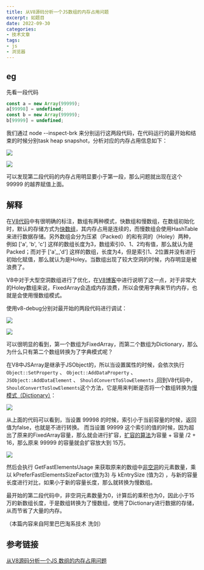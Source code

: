 ```yaml
---
title: 从V8源码分析一个JS数组的内存占用问题
excerpt: 如题目
date: 2022-09-30
categories:
- 技术文章
tags:
- js
- 浏览器
---
```


## eg
先看一段代码
```javascript
const a = new Array(99999);
a[99998] = undefined;
const b = new Array(99999);
b[99999] = undefined;
```

我们通过 node --inspect-brk 来分别运行这两段代码，在代码运行的最开始和结束的时候分别task heap snapshot，分析对应的内存占用信息如下：

![](https://api2.mubu.com/v3/document_image/edb84f6f-f25e-46ad-9bcc-ae55eb462a80-3807603.jpg)

![](https://api2.mubu.com/v3/document_image/e05f4081-3502-4a5d-802d-2b51214690d4-3807603.jpg)

可以发现第二段代码的内存占用明显要小于第一段，那么问题就出现在这个 99999 的越界赋值上面。

## 解释

在[V8代码](https://github.com/v8/v8/blob/master/src/objects/js-array.h#L19)中有很明确的标注，数组有两种模式，快数组和慢数组，在数组初始化时，默认的存储方式为[快数组](https://github.com/v8/v8/blob/master/src/objects/js-objects.h#L317)，其内存占用是连续的，而慢数组会使用HashTable来进行数据存储。另外数组会分为压紧（Packed）的和有洞的（Holey）两种，例如 ['a', 'b', 'c'] 这样的数组长度为3，数组索引0、1、2均有值，那么就认为是Packed；而对于 ['a',,,'d'] 这样的数组，长度为4，但是索引1、2位置并没有进行初始化赋值，那么就认为是Holey。当数组出现了较大空洞的时候，内存明显是被浪费了。

V8中对于大型空洞数组进行了优化，在[V8博客](https://v8.dev/blog/fast-properties#elements-or-array-indexed-properties)中进行说明了这一点，对于非常大的Holey数组来说，FixedArray会造成内存浪费，所以会使用字典来节约内存，也就是会使用慢数组模式。

使用v8-debug分别对最开始的两段代码进行调试：

![](https://api2.mubu.com/v3/document_image/4d7ccb1f-6864-408e-be32-69ed14732fa5-3807603.jpg)

![](https://api2.mubu.com/v3/document_image/7d63f0de-3cb0-4587-a549-b4f9d9806e77-3807603.jpg)

可以很明显的看到，第一个数组为FixedArray，而第二个数组为Dictionary，那么为什么只有第二个数组转换为了字典模式呢？

在V8中JSArray是继承于JSObject的，所以当设置属性的时候，会依次执行 `Object::SetProperty` 、 `Object::AddDataProperty` 、 `JSObject::AddDataElement` 、 `ShouldConvertToSlowElements` ,回到V8代码中，`ShouldConvertToSlowElements`这个方法，它是用来判断是否将一个数组转换为[慢模式（Dictionary）](https://github.com/v8/v8/blob/master/src/objects/js-objects-inl.h#L794)：

![](https://api2.mubu.com/v3/document_image/d4a225d5-d13f-4b50-b3c1-58b9e9252b42-3807603.jpg)

从上面的代码可以看到，当设置 99998 的时候，索引小于当前容量的时候，返回值为false，也就是不进行转换。 而当设置 99999 这个索引的值的时候，因为超出了原来的FixedArray容量，那么就会进行扩容，[扩容的算法](https://github.com/v8/v8/blob/4b9b23521e6fd42373ebbcb20ebe03bf445494f9/src/objects/js-objects.h#L540)为容量 + 容量 /2 + 16，那么原来 99999 的容量就会扩容放大到 15万。

![](https://api2.mubu.com/v3/document_image/a01fc97b-6f49-45a8-b676-24ccd5c36423-3807603.jpg)

然后会执行 GetFastElementsUsage 来获取原来的数组中[非空洞](https://github.com/v8/v8/blob/4b9b23521e6fd42373ebbcb20ebe03bf445494f9/src/objects/js-objects.cc#L4725)的元素数量，乘以 kPreferFastElementsSizeFactor(值为3) 与 kEntrySize (值为2) ，与新的容量长度进行对比，如果小于新的容量长度，那么就转换为慢数组。

最开始的第二段代码中，非空洞元素数量为0，计算后的乘积也为0，因此小于15万的新数组长度，于是数组转换为了慢数组，使用了Dictionary进行数据的存储，从而节省了大量的内存。

（本篇内容来自阿里巴巴淘系技术 洗剑）

## 参考链接
[从V8源码分析一个JS 数组的内存占用问题](https://zhuanlan.zhihu.com/p/342042184)
